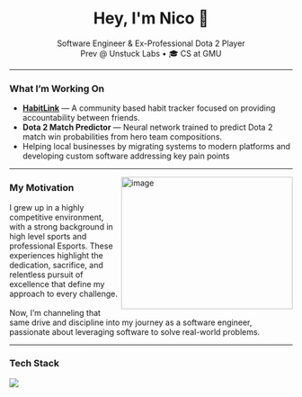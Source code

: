 <h1 align = "center"> Hey, I'm Nico 👋</h1>

<p align = "center"> 
  Software Engineer & Ex-Professional Dota 2 Player <br/>
   Prev @ Unstuck Labs • 🎓 CS at GMU 
</p>

--- 

### What I’m Working On

- **[HabitLink](https://github.com/rossi2nico/HabitLink)** — A community based habit tracker focused on providing accountability between friends.
- **Dota 2 Match Predictor** — Neural network trained to predict Dota 2 match win probabilities from hero team compositions.
- Helping local businesses by migrating systems to modern platforms and developing custom software addressing key pain points

---

<a title="Rank 1 in Dota" style="cursor: pointer; float: right;" href="https://liquipedia.net/dota2/Red2" target="_blank">
<img align = "right" width="305" height="235" alt="image" src="https://github.com/user-attachments/assets/25e31efd-c924-4fd8-ba78-417e8e65b341" />
</a>

### My Motivation

I grew up in a highly competitive environment, with a strong background in high level sports and professional Esports. These experiences highlight the dedication, sacrifice, and relentless pursuit of excellence that define my approach to every challenge.  
<br/>
Now, I’m channeling that same drive and discipline into my journey as a software engineer, passionate about leveraging software to solve real-world problems.  

---

### Tech Stack

  <img src="https://skillicons.dev/icons?i=java,py,c,ts,js,mysql,react,nextjs,vercel,express,nodejs,fastapi,spring,supabase,mongodb,postman,git,github,pytorch,tensorflow,scikitlearn" />
</p>





